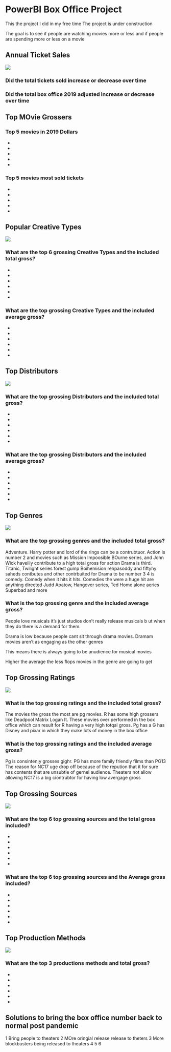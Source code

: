 # PowerBI Box Office Project

This the project I did in my free time
The project is under construction

The goal is to see if people are watching movies more or less and if people are spending more or less on a movie

## Annual Ticket Sales   

![](Box%20Office%20and%20Ticket%20Sales.png)

### Did the total tickets sold increase or decrease over time

### Did the total box office 2019 adjusted increase or decrease over time

## Top MOvie Grossers

### Top 5 movies in 2019 Dollars

*
*
*
*
*

### Top 5 movies most sold tickets

*
*
*
*
*

## Popular Creative Types

![](Top%20Creative%20Types.png)

### What are the top 6 grossing Creative Types and the included total gross?

*
*
*
*
*
*
					
### What are the top grossing Creative Types and the included average gross?

*
*
*
*
*
*

## Top Distributors

![](Top%20Distributors.png)

### What are the top grossing Distributors and the included total gross?

*
*
*
*
*
*


### What are the top grossing Distributors and the included average gross?

*
*
*
*
*
*

## Top Genres

![](Top%20Genres.png)

### What are the top grossing genres and the included total gross?

Adventure. Harry potter and lord of the rings can be a contrubtuor. Action is number 2 and movies such as Mission Impoosible BOurne series, and John Wick haveiliy contribute to a high total gross for action
Drama is third. Titanic, Twilight series forest gump Boihemision rehpasoddy and fiftyhy saheds contbutes and other contrbuited for Drama to be number 3
4 is comedy. Comedy when it hits it hits. Comedies the were a huge hit are anything directed Judd Apatow, Hangover series, Ted Home alone aeries Superbad and more 


### What is the top grossing genre and the included average gross?

People love musicals it’s just studios don’t really release musicals b ut when they do there is a demand for them.

Drama is low because people cant sit through drama movies. Dramam movies aren’t as engaging as the other genres

This means there is always going to be anudience for musical movies

Higher the average the less flops movies in the genre are going to get

## Top Grossing Ratings

![](Top%20Ratings.png)

### What is the top grossing ratings and the included total gross?

The movies the gross the most are pg movies. R has some high grossers like Deadpool Matrix Logan It. These movies over performed in the box office which can result for R having a very high totqal gross. Pg has a 
G has Disney and pixar in which they make lots of money in the box office


### What is the top grossing ratings and the included average gross?


Pg is consinten;y grosses gighr. PG has more family friendly films than PG13
The reason for NC17 uge drop off because of the repution that it for sure has contents that are unsubtle of gernel audience. Theaters not allow allowing NC17 is a big ciontrubtor for having low avergage gross


## Top Grossing Sources

![](Top%20Sources.png)

### What are the top 6 top grossing sources and the total gross included?

*
*
*
*
*
*

### What are the top 6 top grossing sources and the Average gross included?

*
*
*
*
*
*

## Top Production Methods

![](Top%20Production%20Methods.png)

### What are the top 3 productions methods and total gross?

*
*
*
*
*
*

## Solutions to bring the box office number back to normal post pandemic
1 Bring people to theaters
2 MOre oringial release release to theters
3 More blockbusters being released to theaters
4
5
6
